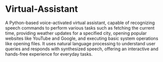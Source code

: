 # Virtual-Assistant

A Python-based voice-activated virtual assistant, capable of recognizing speech commands to perform various tasks such as fetching the current time, providing weather updates for a specified city, opening popular websites like YouTube and Google, and executing basic system operations like opening files. It uses natural language processing to understand user queries and responds with synthesized speech, offering an interactive and hands-free experience for everyday tasks.
